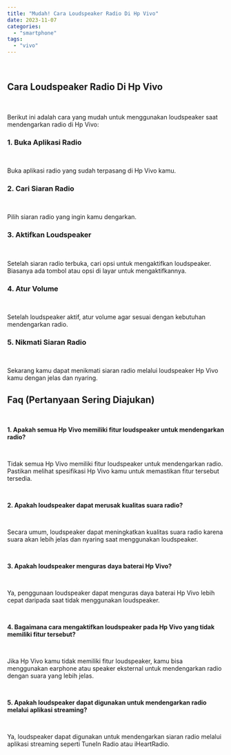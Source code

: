 ```yaml
---
title: "Mudah! Cara Loudspeaker Radio Di Hp Vivo"
date: 2023-11-07
categories: 
  - "smartphone"
tags: 
  - "vivo"
---
```


 

## Cara Loudspeaker Radio Di Hp Vivo

 

Berikut ini adalah cara yang mudah untuk menggunakan loudspeaker saat mendengarkan radio di Hp Vivo:

### 1\. Buka Aplikasi Radio

 

Buka aplikasi radio yang sudah terpasang di Hp Vivo kamu.

### 2\. Cari Siaran Radio

 

Pilih siaran radio yang ingin kamu dengarkan.

### 3\. Aktifkan Loudspeaker

 

Setelah siaran radio terbuka, cari opsi untuk mengaktifkan loudspeaker. Biasanya ada tombol atau opsi di layar untuk mengaktifkannya.

### 4\. Atur Volume

 

Setelah loudspeaker aktif, atur volume agar sesuai dengan kebutuhan mendengarkan radio.

### 5\. Nikmati Siaran Radio

 

Sekarang kamu dapat menikmati siaran radio melalui loudspeaker Hp Vivo kamu dengan jelas dan nyaring.

## Faq (Pertanyaan Sering Diajukan)

 

**1\. Apakah semua Hp Vivo memiliki fitur loudspeaker untuk mendengarkan radio?**

 

Tidak semua Hp Vivo memiliki fitur loudspeaker untuk mendengarkan radio. Pastikan melihat spesifikasi Hp Vivo kamu untuk memastikan fitur tersebut tersedia.

 

**2\. Apakah loudspeaker dapat merusak kualitas suara radio?**

 

Secara umum, loudspeaker dapat meningkatkan kualitas suara radio karena suara akan lebih jelas dan nyaring saat menggunakan loudspeaker.

 

**3\. Apakah loudspeaker menguras daya baterai Hp Vivo?**

 

Ya, penggunaan loudspeaker dapat menguras daya baterai Hp Vivo lebih cepat daripada saat tidak menggunakan loudspeaker.

 

**4\. Bagaimana cara mengaktifkan loudspeaker pada Hp Vivo yang tidak memiliki fitur tersebut?**

 

Jika Hp Vivo kamu tidak memiliki fitur loudspeaker, kamu bisa menggunakan earphone atau speaker eksternal untuk mendengarkan radio dengan suara yang lebih jelas.

 

**5\. Apakah loudspeaker dapat digunakan untuk mendengarkan radio melalui aplikasi streaming?**

 

Ya, loudspeaker dapat digunakan untuk mendengarkan siaran radio melalui aplikasi streaming seperti TuneIn Radio atau iHeartRadio.
